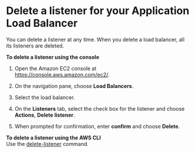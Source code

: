 # Delete a listener for your Application Load Balancer<a name="delete-listener"></a>

You can delete a listener at any time\. When you delete a load balancer, all its listeners are deleted\.

**To delete a listener using the console**

1. Open the Amazon EC2 console at [https://console\.aws\.amazon\.com/ec2/](https://console.aws.amazon.com/ec2/)\.

1. On the navigation pane, choose **Load Balancers**\.

1. Select the load balancer\.

1. On the **Listeners** tab, select the check box for the listener and choose **Actions**, **Delete listener**\.

1. When prompted for confirmation, enter **confirm** and choose **Delete**\.

**To delete a listener using the AWS CLI**  
Use the [delete\-listener](https://docs.aws.amazon.com/cli/latest/reference/elbv2/delete-listener.html) command\.